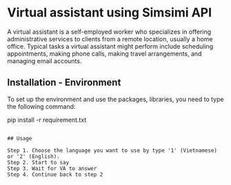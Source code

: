 # Virtual assistant using Simsimi API 

A virtual assistant is a self-employed worker who specializes in offering administrative services to clients from a remote location, usually a home office. Typical tasks a virtual assistant might perform include scheduling appointments, making phone calls, making travel arrangements, and managing email accounts.

## Installation - Environment
To set up the environment and use the packages, libraries, you need to type the following command:

pip install -r requirement.txt
```

## Usage

Step 1. Choose the language you want to use by type '1' (Vietnamese) or '2' (English).
Step 2. Start to say
Step 3. Wait for VA to answer
Step 4. Continue back to step 2
```